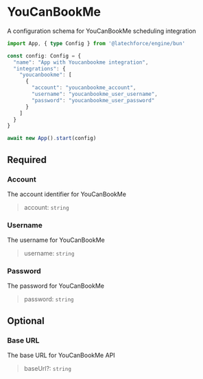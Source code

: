 # YouCanBookMe

A configuration schema for YouCanBookMe scheduling integration

```ts
import App, { type Config } from '@latechforce/engine/bun'

const config: Config = {
  "name": "App with Youcanbookme integration",
  "integrations": {
    "youcanbookme": [
      {
        "account": "youcanbookme_account",
        "username": "youcanbookme_user_username",
        "password": "youcanbookme_user_password"
      }
    ]
  }
}

await new App().start(config)
```
## Required

### Account

The account identifier for YouCanBookMe
>account: `string`

### Username

The username for YouCanBookMe
>username: `string`

### Password

The password for YouCanBookMe
>password: `string`

## Optional

### Base URL

The base URL for YouCanBookMe API
>baseUrl?: `string`

